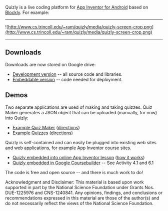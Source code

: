 Quizly is a live coding platform for [App Inventor for Android](http://appinventor.mit.edu) based on [Blockly](https://developers.google.com/blockly/).  For example:

---

![http://www.cs.trincoll.edu/~ram/quizly/media/quizly-screen-crop.png](http://www.cs.trincoll.edu/~ram/quizly/media/quizly-screen-crop.png)

---


## Downloads ##

Downloads are now stored on Google drive:

  * [Development version](https://drive.google.com/?tab=mo&authuser=0#folders/0B2IG3uhfSus-N1FxSGdJYTlDRGM) -- all source code and libraries.
  * [Embeddable version](https://drive.google.com/?tab=mo&authuser=0#folders/0B2IG3uhfSus-N1FxSGdJYTlDRGM) -- code needed for deployment.

## Demos ##
Two separate applications are used of making and taking quizzes.  Quiz Maker generates a JSON object that can be uploaded (manually, for now) into Quizly:

  * [Example Quiz Maker](http://appinventor.cs.trincoll.edu/csp/quizly/makequiz.html) ([directions](UsingMakequiz.md))
  * [Example Quizzes](http://appinventor.cs.trincoll.edu/csp/quizly)  ([directions](UsingQuizly.md))

Quizly is self-contained and can easily be plugged into existing web sites and web applications, for example App Inventor course sites.
  * [Quizly embedded into online App Inventor lesson](http://www.cs.trincoll.edu/~ram/mobilecsp)  ([how it works](EmbeddingInAWebApp.md))
  * [Quizly embedded in Google Coursebuilder](http://appinventor102.appspot.com) -- See Activity 4.1 and 6.1

The code is free and open source -- and there is much work to do!

Acknowledgment and Disclaimer: This material is based upon work supported in part by the National Science Foundation under Grants Nos. DUE-1225976 and CNS-1240841. Any opinions, findings, and conclusions or recommendations expressed in this material are those of the author(s) and do not necessarily reflect the views of the National Science Foundation.
